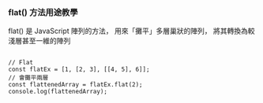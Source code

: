 

### flat() 方法用途教學
flat() 是 JavaScript 陣列的方法，
用來「攤平」多層巢狀的陣列，
將其轉換為較淺層甚至一維的陣列
```

// Flat
const flatEx = [1, [2, 3], [[4, 5], 6]];
// 會攤平兩層
const flattenedArray = flatEx.flat(2);
console.log(flattenedArray);
```
